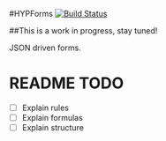 #HYPForms
[![Build Status](https://img.shields.io/travis/hyperoslo/HYPNorwegianSSN.svg?style=flat)](https://travis-ci.org/hyperoslo/HYPNorwegianSSN)

##This is a work in progress, stay tuned!
 
JSON driven forms.

# README TODO
- [ ] Explain rules
- [ ] Explain formulas
- [ ] Explain structure
